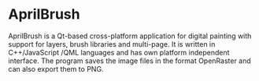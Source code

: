 AprilBrush
==========

AprilBrush is a Qt-based cross-platform application for digital painting with
support for layers, brush libraries and multi-page. It is written in
C++/JavaScript /QML languages and has own platform independent interface.
The program saves the image files in the format OpenRaster and can also
export them to PNG.

